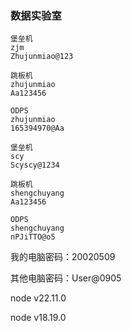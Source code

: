 ### 数据实验室

```
堡垒机
zjm
Zhujunmiao@123

跳板机
zhujunmiao
Aa123456

ODPS
zhujunmiao
165394970@Aa
```

```
堡垒机
scy 
Scyscy@1234

跳板机
shengchuyang
Aa123456

ODPS
shengchuyang
nPJiTTO@o5
```

我的电脑密码：20020509

其他电脑密码：User@0905


node v22.11.0

node v18.19.0